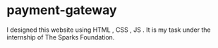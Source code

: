 # payment-gateway
I designed this website using HTML , CSS , JS . It is my task under the internship of The Sparks Foundation.
